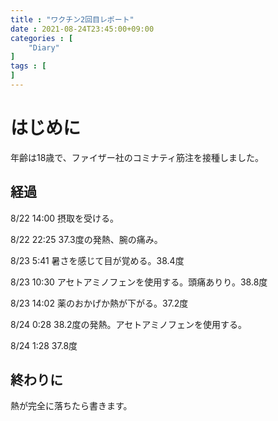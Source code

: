 ```yaml
---
title : "ワクチン2回目レポート"
date : 2021-08-24T23:45:00+09:00
categories : [
    "Diary"
]
tags : [
]
---
```

# はじめに
年齢は18歳で、ファイザー社のコミナティ筋注を接種しました。

## 経過
8/22 14:00 摂取を受ける。

8/22 22:25 37.3度の発熱、腕の痛み。

8/23 5:41 暑さを感じて目が覚める。38.4度

8/23 10:30 アセトアミノフェンを使用する。頭痛ありり。38.8度

8/23 14:02 薬のおかげか熱が下がる。37.2度

8/24 0:28 38.2度の発熱。アセトアミノフェンを使用する。

8/24 1:28 37.8度

## 終わりに
熱が完全に落ちたら書きます。
